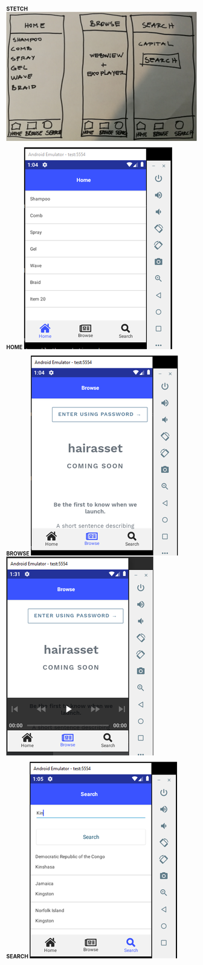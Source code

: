<b>STETCH</b>
![image](a5.PNG)

<b>HOME</b>
![image](a1.PNG)

<b>BROWSE</b>
![image](a2.PNG) 
![image](a4.PNG)

<b>SEARCH</b>
![image](a3.PNG)
